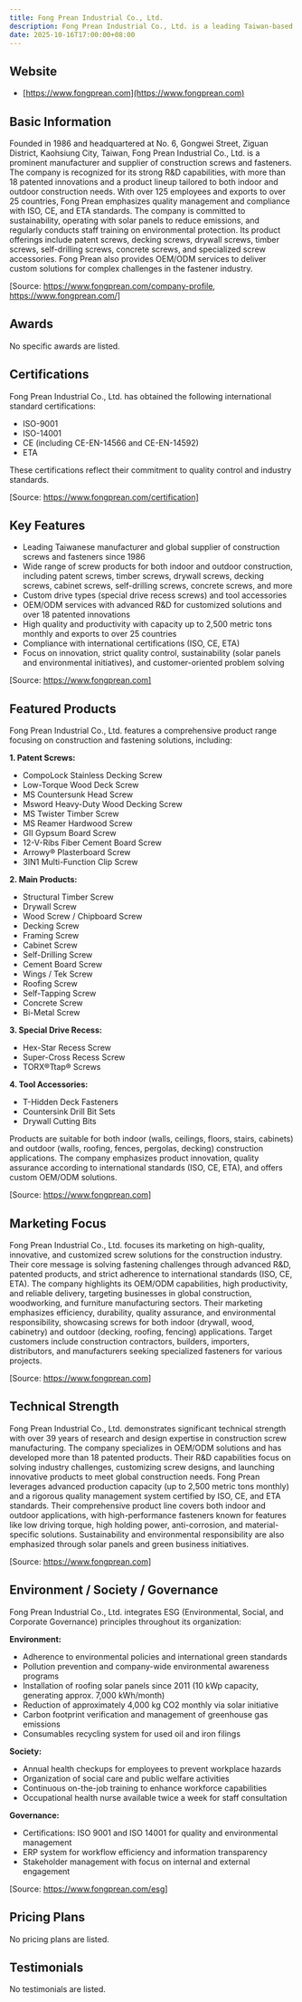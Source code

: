 ```yaml
---
title: Fong Prean Industrial Co., Ltd.
description: Fong Prean Industrial Co., Ltd. is a leading Taiwan-based manufacturer and supplier of construction screws, known for its innovative R&D, customized solutions, and strict adherence to international quality standards. Since 1986, the company has specialized in providing a broad range of fastening solutions for indoor and outdoor applications, servicing global markets with high-performance products and reliable quality.
date: 2025-10-16T17:00:00+08:00
---
```


## Website

- [https://www.fongprean.com](https://www.fongprean.com)

## Basic Information

Founded in 1986 and headquartered at No. 6, Gongwei Street, Ziguan District, Kaohsiung City, Taiwan, Fong Prean Industrial Co., Ltd. is a prominent manufacturer and supplier of construction screws and fasteners. The company is recognized for its strong R&D capabilities, with more than 18 patented innovations and a product lineup tailored to both indoor and outdoor construction needs. With over 125 employees and exports to over 25 countries, Fong Prean emphasizes quality management and compliance with ISO, CE, and ETA standards. The company is committed to sustainability, operating with solar panels to reduce emissions, and regularly conducts staff training on environmental protection. Its product offerings include patent screws, decking screws, drywall screws, timber screws, self-drilling screws, concrete screws, and specialized screw accessories. Fong Prean also provides OEM/ODM services to deliver custom solutions for complex challenges in the fastener industry.

[Source: https://www.fongprean.com/company-profile, https://www.fongprean.com/]

## Awards

No specific awards are listed.

## Certifications

Fong Prean Industrial Co., Ltd. has obtained the following international standard certifications:
- ISO-9001
- ISO-14001
- CE (including CE-EN-14566 and CE-EN-14592)
- ETA

These certifications reflect their commitment to quality control and industry standards.

[Source: https://www.fongprean.com/certification]

## Key Features

- Leading Taiwanese manufacturer and global supplier of construction screws and fasteners since 1986
- Wide range of screw products for both indoor and outdoor construction, including patent screws, timber screws, drywall screws, decking screws, cabinet screws, self-drilling screws, concrete screws, and more
- Custom drive types (special drive recess screws) and tool accessories
- OEM/ODM services with advanced R&D for customized solutions and over 18 patented innovations
- High quality and productivity with capacity up to 2,500 metric tons monthly and exports to over 25 countries
- Compliance with international certifications (ISO, CE, ETA)
- Focus on innovation, strict quality control, sustainability (solar panels and environmental initiatives), and customer-oriented problem solving

[Source: https://www.fongprean.com]

## Featured Products

Fong Prean Industrial Co., Ltd. features a comprehensive product range focusing on construction and fastening solutions, including:

**1. Patent Screws:**
- CompoLock Stainless Decking Screw
- Low-Torque Wood Deck Screw
- MS Countersunk Head Screw
- Msword Heavy-Duty Wood Decking Screw
- MS Twister Timber Screw
- MS Reamer Hardwood Screw
- GⅡ Gypsum Board Screw
- 12-V-Ribs Fiber Cement Board Screw
- Arrowy® Plasterboard Screw
- 3IN1 Multi-Function Clip Screw

**2. Main Products:**
- Structural Timber Screw
- Drywall Screw
- Wood Screw / Chipboard Screw
- Decking Screw
- Framing Screw
- Cabinet Screw
- Self-Drilling Screw
- Cement Board Screw
- Wings / Tek Screw
- Roofing Screw
- Self-Tapping Screw
- Concrete Screw
- Bi-Metal Screw

**3. Special Drive Recess:**
- Hex-Star Recess Screw
- Super-Cross Recess Screw
- TORX®Ttap® Screws

**4. Tool Accessories:**
- T-Hidden Deck Fasteners
- Countersink Drill Bit Sets
- Drywall Cutting Bits

Products are suitable for both indoor (walls, ceilings, floors, stairs, cabinets) and outdoor (walls, roofing, fences, pergolas, decking) construction applications. The company emphasizes product innovation, quality assurance according to international standards (ISO, CE, ETA), and offers custom OEM/ODM solutions.

[Source: https://www.fongprean.com]

## Marketing Focus

Fong Prean Industrial Co., Ltd. focuses its marketing on high-quality, innovative, and customized screw solutions for the construction industry. Their core message is solving fastening challenges through advanced R&D, patented products, and strict adherence to international standards (ISO, CE, ETA). The company highlights its OEM/ODM capabilities, high productivity, and reliable delivery, targeting businesses in global construction, woodworking, and furniture manufacturing sectors. Their marketing emphasizes efficiency, durability, quality assurance, and environmental responsibility, showcasing screws for both indoor (drywall, wood, cabinetry) and outdoor (decking, roofing, fencing) applications. Target customers include construction contractors, builders, importers, distributors, and manufacturers seeking specialized fasteners for various projects.

[Source: https://www.fongprean.com]

## Technical Strength

Fong Prean Industrial Co., Ltd. demonstrates significant technical strength with over 39 years of research and design expertise in construction screw manufacturing. The company specializes in OEM/ODM solutions and has developed more than 18 patented products. Their R&D capabilities focus on solving industry challenges, customizing screw designs, and launching innovative products to meet global construction needs. Fong Prean leverages advanced production capacity (up to 2,500 metric tons monthly) and a rigorous quality management system certified by ISO, CE, and ETA standards. Their comprehensive product line covers both indoor and outdoor applications, with high-performance fasteners known for features like low driving torque, high holding power, anti-corrosion, and material-specific solutions. Sustainability and environmental responsibility are also emphasized through solar panels and green business initiatives.

[Source: https://www.fongprean.com]

## Environment / Society / Governance

Fong Prean Industrial Co., Ltd. integrates ESG (Environmental, Social, and Corporate Governance) principles throughout its organization:

**Environment:**
- Adherence to environmental policies and international green standards
- Pollution prevention and company-wide environmental awareness programs
- Installation of roofing solar panels since 2011 (10 kWp capacity, generating approx. 7,000 kWh/month)
- Reduction of approximately 4,000 kg CO2 monthly via solar initiative
- Carbon footprint verification and management of greenhouse gas emissions
- Consumables recycling system for used oil and iron filings

**Society:**
- Annual health checkups for employees to prevent workplace hazards
- Organization of social care and public welfare activities
- Continuous on-the-job training to enhance workforce capabilities
- Occupational health nurse available twice a week for staff consultation

**Governance:**
- Certifications: ISO 9001 and ISO 14001 for quality and environmental management
- ERP system for workflow efficiency and information transparency
- Stakeholder management with focus on internal and external engagement

[Source: https://www.fongprean.com/esg]

## Pricing Plans

No pricing plans are listed.

## Testimonials

No testimonials are listed.